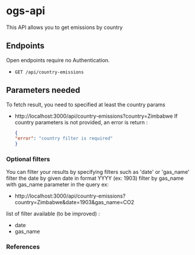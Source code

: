 # ogs-api

This API allows you to get emissions by country

## Endpoints

Open endpoints require no Authentication.

* `GET /api/country-emissions`

## Parameters needed

To fetch result, you need to specified at least the country params
* http://localhost:3000/api/country-emissions?country=Zimbabwe
If country parameters is not provided, an error is return :
  ```json
  {
  "error": "country filter is required"
  }
  ```

### Optional filters 

You can filter your results by specifying filters such as 'date' or 'gas_name'
filter the date by given date in format YYYY (ex: 1903)
filter by gas_name with gas_name parameter in the query 
ex:  
* http://localhost:3000/api/country-emissions?country=Zimbabwe&date=1903&gas_name=CO2

list of filter available (to be improved) : 
* date
* gas_name

### References


